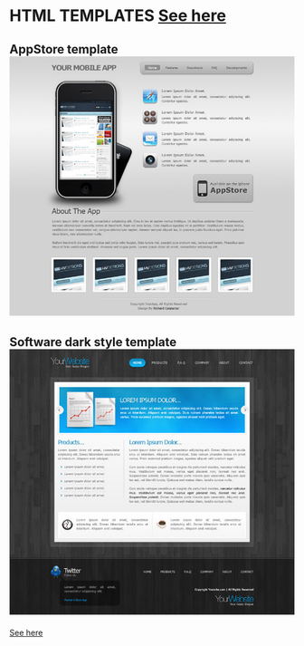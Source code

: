 HTML TEMPLATES
[See here](http://aizone.ru/portfolio/)
================
AppStore template<br/>
![AppStore template](https://raw.githubusercontent.com/HellMachine/templates/master/images/t_AppApple.jpg) 
------------
Software dark style template<br/>
![Software dark style template](https://raw.githubusercontent.com/HellMachine/templates/master/images/t_Softwareds.jpg)
------------
[See here](http://aizone.ru/portfolio/)